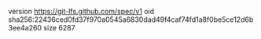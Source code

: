 version https://git-lfs.github.com/spec/v1
oid sha256:22436ced0fd37f970a0545a6830dad49f4caf74fd1a8f0be5ce12d6b3ee4a260
size 6287
